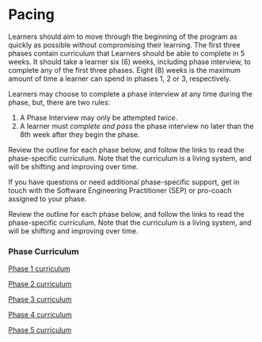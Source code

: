 # Pacing

Learners should aim to move through the beginning of the program as quickly as possible without compromising their learning. The first three phases contain curriculum that Learners should be able to complete in 5 weeks. It should take a learner six \(6\) weeks, including phase interview, to complete any of the first three phases. Eight \(8\) weeks is the maximum amount of time a learner can spend in phases 1, 2 or 3, respectively.

Learners may choose to complete a phase interview at any time during the phase, but, there are two rules:

1. A Phase Interview may only be attempted _twice_.
2. A learner must _complete and pass_ the phase interview no later than the 8th week after they begin the phase.

Review the outline for each phase below, and follow the links to read the phase-specific curriculum. Note that the curriculum is a living system, and will be shifting and improving over time.

If you have questions or need additional phase-specific support, get in touch with the Software Engineering Practitioner \(SEP\) or pro-coach assigned to your phase.

Review the outline for each phase below, and follow the links to read the phase-specific curriculum. Note that the curriculum is a living system, and will be shifting and improving over time.

### Phase Curriculum

[Phase 1 curriculum](https://curriculum.learnersguild.org/phases/1/)

[Phase 2 curriculum](https://curriculum.learnersguild.org/phases/2/)

[Phase 3 curriculum](https://curriculum.learnersguild.org/phases/3/)

[Phase 4 curriculum](https://curriculum.learnersguild.org/phases/4/)

[Phase 5 curriculum](https://curriculum.learnersguild.org/phases/5/)

